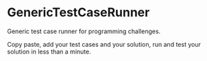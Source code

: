 # GenericTestCaseRunner
Generic test case runner for programming challenges. 

Copy paste, add your test cases and your solution, run and test your solution in less than a minute. 
